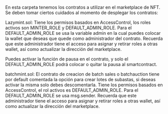 En esta carpeta tenemos los contratos a utilizar en el marketplace de NFT.
Se deben tomar ciertos cuidados al momento de desplegar los contratos:

Lazymint.sol:
Tiene los permisos basados en AccessControl, los roles activos son MINTER_ROLE y DEFAULT_ADMIN_ROLE.
Para el DEFAULT_ADMIN_ROLE se usa la variable admin en la cual puedes colocar la wallet que deseas que quede como administrador del contrato.
Recuerda que este administrador tiene el acceso para asignar y retirar roles a otras wallet, así como actualizar la dirección del marketplace.

Puedes activar la función de pausa en el contrato, y solo el DEFAULT_ADMIN_ROLE podrá colocar o quitar la pausa al smartcontract.

batchmint.sol:
El contrato de creacion de batch sales o batchauction tiene por default comentada la opción para crear lotes de subastas, si deseas activar la misma solo debes descomentarla.
Tiene los permisos basados en AccessControl, el rol activos es DEFAULT_ADMIN_ROLE. Para el DEFAULT_ADMIN_ROLE se usa msg.sender.
Recuerda que este administrador tiene el acceso para asignar y retirar roles a otras wallet, así como actualizar la dirección del marketplace.

